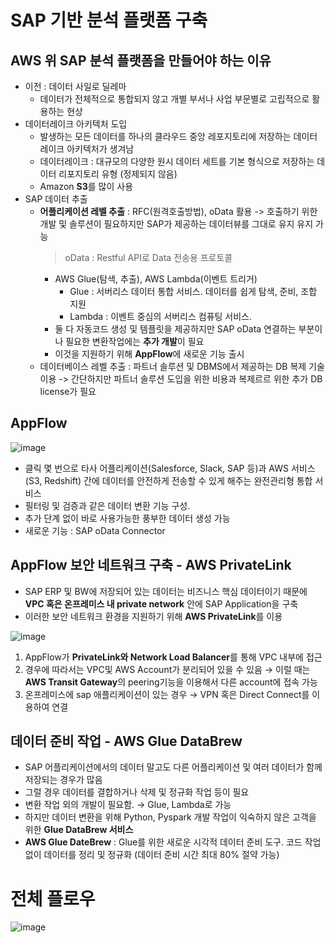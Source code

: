 # SAP 기반 분석 플랫폼 구축
## AWS 위 SAP 분석 플랫폼을 만들어야 하는 이유
- 이전 : 데이터 사일로 딜레마
  - 데이터가 전체적으로 통합되지 않고 개별 부서나 사업 부문별로 고립적으로 활용하는 현상
- 데이터레이크 아키텍처 도입
  - 발생하는 모든 데이터를 하나의 클라우드 중앙 레포지토리에 저장하는 데이터레이크 아키텍처가 생겨남
  - 데이터레이크 : 대규모의 다양한 원시 데이터 세트를 기본 형식으로 저장하는 데이터 리포지토리 유형 (정제되지 않음)
  - Amazon **S3**를 많이 사용
- SAP 데이터 추출
  - **어플리케이션 레벨 추출** : RFC(원격호출방법), oData 활용 -> 호출하기 위한 개발 및 솔루션이 필요하지만 SAP가 제공하는 데이터뷰를 그대로 유지 유지 가능   
    > oData : Restful API로 Data 전송용 프로토콜 
    - AWS Glue(탐색, 추출), AWS Lambda(이벤트 트리거)
      - Glue : 서버리스 데이터 통합 서비스. 데이터를 쉽게 탐색, 준비, 조합 지원
      - Lambda : 이벤트 중심의 서버리스 컴퓨팅 서비스.  
    - 둘 다 자동코드 생성 및 템플릿을 제공하지만 SAP oData 연결하는 부분이나 필요한 변환작업에는 **추가 개발**이 필요
    - 이것을 지원하기 위해 **AppFlow**에 새로운 기능 출시
  - 데이터베이스 레벨 추출 : 파트너 솔루션 및 DBMS에서 제공하는 DB 복제 기술 이용 -> 간단하지만 파트너 솔루션 도입을 위한 비용과 복제르르 위한 추가 DB license가 필요
## AppFlow
![image](https://user-images.githubusercontent.com/79209568/167689499-03980091-bad9-4d32-aa03-295e3755f90d.png)

- 클릭 몇 번으로 타사 어플리케이션(Salesforce, Slack, SAP 등)과 AWS 서비스(S3, Redshift) 간에 데이터를 안전하게 전송할 수 있게 해주는 완전관리형 통합 서비스
- 필터링 및 검증과 같은 데이터 변환 기능 구성.
- 추가 단계 없이 바로 사용가능한 풍부한 데이터 생성 가능
- 새로운 기능 : SAP oData Connector
## AppFlow 보안 네트워크 구축 - AWS PrivateLink
- SAP ERP 및 BW에 저장되어 있는 데이터는 비즈니스 핵심 데이터이기 때문에 **VPC 혹은 온프레미스 내 private network** 안에 SAP Application을 구축
- 이러한 보안 네트워크 환경을 지원하기 위해 **AWS PrivateLink**를 이용  

![image](https://user-images.githubusercontent.com/79209568/167690472-0f81b132-33fc-40ce-bd99-507e85dae556.png)

1. AppFlow가 **PrivateLink와 Network Load Balancer**를 통해 VPC 내부에 접근
2. 경우에 따라서는 VPC및 AWS Account가 분리되어 있을 수 있음 → 이럴 때는 **AWS Transit Gateway**의 peering기능을 이용해서 다른 account에 접속 가능
3. 온프레미스에 sap 애플리케이션이 있는 경우 → VPN 혹은 Direct Connect를 이용하여 연결

## 데이터 준비 작업 - AWS Glue DataBrew
- SAP 어플리케이션에서의 데이터 말고도 다른 어플리케이션 및 여러 데이터가 함께 저장되는 경우가 많음
- 그럴 경우 데이터를 결합하거나 삭제 및 정규화 작업 등이 필요
- 변환 작업 외의 개발이 필요함. → Glue, Lambda로 가능
- 하지만 데이터 변환을 위해 Python, Pyspark 개발 작업이 익숙하지 않은 고객을 위한 **Glue DataBrew 서비스**
- **AWS Glue DateBrew** : Glue를 위한 새로운 시각적 데이터 준비 도구. 코드 작업 없이 데이터를 정리 및 정규화 (데이터 준비 시간 최대 80% 절약 가능)

# 전체 플로우
![image](https://user-images.githubusercontent.com/79209568/167692403-d2e3863d-7000-4103-8e70-8c5d941e82f3.png)
